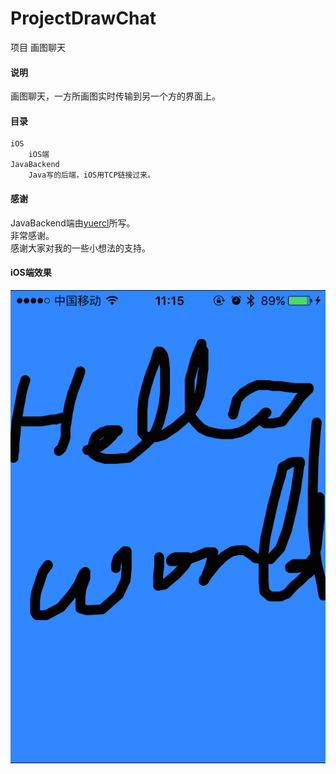 # ProjectDrawChat
项目 画图聊天

#### 说明
画图聊天，一方所画图实时传输到另一个方的界面上。

#### 目录

	iOS
		iOS端
	JavaBackend
		Java写的后端，iOS用TCP链接过来。

#### 感谢
JavaBackend端由[yuercl](https://github.com/yuercl)所写。   
非常感谢。   
感谢大家对我的一些小想法的支持。    

#### iOS端效果

![](DrawChat.png)